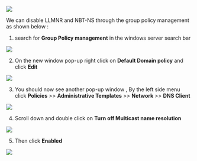 ![](https://i.imgur.com/0OPKAu9.png)

We can disable LLMNR and NBT-NS through the group policy management as shown below :

1. search for **Group Policy management** in the windows server search bar

![](https://i.imgur.com/D28Rh9s.png)

2. On the new window pop-up right click on **Default Domain policy** and click **Edit**

![](https://i.imgur.com/tl2PKAf.png)

3. You should now see another pop-up window , By the left side menu click **Policies** >> **Administrative Templates** >> **Network** >> **DNS Client**

![](https://i.imgur.com/AmJuoNg.png)

4. Scroll down and double click on **Turn off Multicast name resolution**

![](https://i.imgur.com/txki6XT.png)

5. Then click **Enabled**

![](https://i.imgur.com/U0s01Y7.png)
